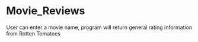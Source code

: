 # Movie_Reviews
User can enter a movie name, program will return general rating information from Rotten Tomatoes 
